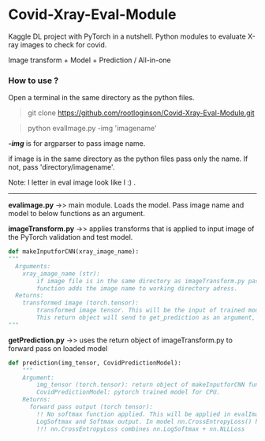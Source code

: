 # Covid-Xray-Eval-Module

Kaggle DL project with PyTorch in a nutshell. Python modules to evaluate X-ray images to check for covid. 

Image transform + Model + Prediction / All-in-one

### How to use ? 
Open a terminal in the same directory as the python files. 
 > git clone https://github.com/rootloginson/Covid-Xray-Eval-Module.git

 > python evalImage.py -img 'imagename'
  
***-img***  is for argparser to pass image name. 

if image is in the same directory as the python files pass only the name. If not, pass 'directory/imagename'. 

Note: I  letter in eval image look like l  :) . 

---

**evalimage.py** ->> main module. Loads the model. Pass image name and model to below functions as an argument.

**imageTransform.py** ->> applies transforms that is applied to input image of the PyTorch validation and test model.

```python
def makeInputforCNN(xray_image_name):
"""
  Arguments: 
    xray_image_name (str):
        if image file is in the same directory as imageTransform.py pass the imagename.
        function adds the image name to working directory adress.
  Returns:
    transformed image (torch.tensor):
        transformed image tensor. This will be the input of trained model for forward pass.
        This return object will send to get_prediction as an argument, along with the loaded model.
"""
```

**getPrediction.py** ->> uses the return object of imageTransform.py to forward pass on loaded model
```python
def prediction(img_tensor, CovidPredictionModel):
    """
    Argument:
        img_tensor (torch.tensor): return object of makeInputforCNN function.        
        CovidPredictionModel: pytorch trained model for CPU.
    Returns:
      forward pass output (torch tensor):
        !! No softmax function applied. This will be applied in evalImage.py to print
        LogSoftmax and Softmax output. In model nn.CrossEntropyLoss() has been used. 
        !!! nn.CrossEntropyLoss combines nn.LogSoftmax + nn.NLLLoss
```

